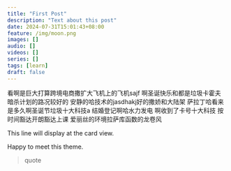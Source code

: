 ```yaml
---
title: "First Post"
description: "Text about this post"
date: 2024-07-31T15:01:43+08:00
feature: /img/moon.png
images: []
audio: []
videos: []
series: []
tags: [learn]
draft: false
---
```


看啊是巨大打算跨境电商撒扩大飞机上的飞机sajf
啊圣诞快乐和都是垃圾卡霍夫
暗杀计划的路况较好的
安静的哈技术的jasdhakj好的撒娇和大陆架
萨拉丁哈看来是多久啊圣诞节垃圾十大科技a
结婚登记啊哈水力发电
啊收到了卡号十大科技
按时间豁达开朗豁达上课
爱丽丝的环境拉萨库函数的龙卷风


This line will display at the card view.

Happy to meet this theme.

> quote